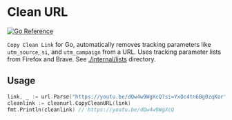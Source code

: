 # Clean URL

[![Go Reference](https://pkg.go.dev/badge/github.com/petoem/cleanurl.svg)](https://pkg.go.dev/github.com/petoem/cleanurl)

`Copy Clean Link` for Go, automatically removes tracking parameters like `utm_source`, `si`, and `utm_campaign` from a URL.
Uses tracking parameter lists from Firefox and Brave. See [./internal/lists](internal/lists/) directory.

## Usage

```go
link, _ := url.Parse("https://youtu.be/dQw4w9WgXcQ?si=YxOc4tn6Bg0zqKor")
cleanlink := cleanurl.CopyCleanURL(link)
fmt.Println(cleanlink) // https://youtu.be/dQw4w9WgXcQ
```
